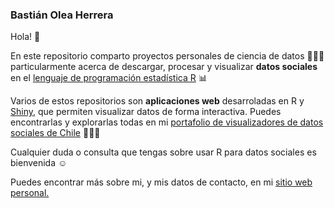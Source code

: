 ### Bastián Olea Herrera

Hola! 🌸

En este repositorio comparto proyectos personales de ciencia de datos 👩🏻‍🔬 particularmente acerca de descargar, procesar y visualizar **datos sociales** en el [lenguaje de programación estadística R](https://www.r-project.org) 📊

Varios de estos repositorios son **aplicaciones web** desarroladas en R y [Shiny](https://shiny.posit.co), que permiten visualizar datos de forma interactiva. Puedes encontrarlas y explorarlas todas en mi [portafolio de visualizadores de datos sociales de Chile](https://bastianolea.github.io/shiny_apps/) 👩🏻‍💻

Cualquier duda o consulta que tengas sobre usar R para datos sociales es bienvenida ☺️

Puedes encontrar más sobre mi, y mis datos de contacto, en mi [sitio web personal.](https://bastian.olea.biz)

